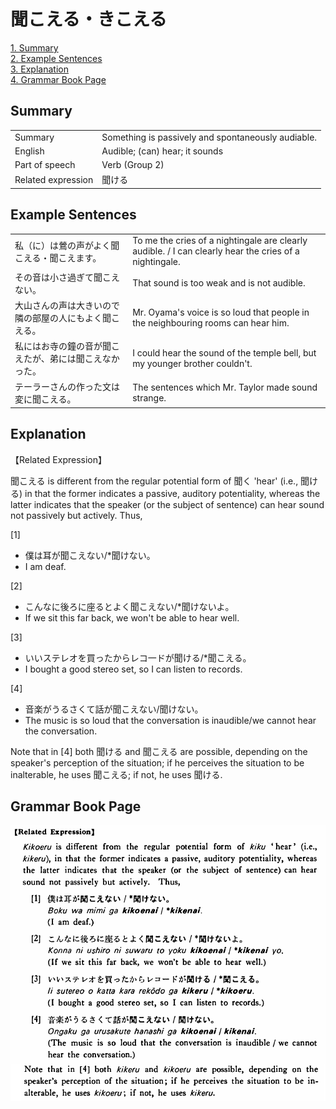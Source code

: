 # 聞こえる・きこえる

[1. Summary](#summary)<br>
[2. Example Sentences](#example-sentences)<br>
[3. Explanation](#explanation)<br>
[4. Grammar Book Page](#grammar-book-page)<br>


## Summary

<table><tr>   <td>Summary</td>   <td>Something is passively and spontaneously audiable.</td></tr><tr>   <td>English</td>   <td>Audible; (can) hear; it sounds</td></tr><tr>   <td>Part of speech</td>   <td>Verb (Group 2)</td></tr><tr>   <td>Related expression</td>   <td>聞ける</td></tr></table>

## Example Sentences

<table><tr>   <td>私（に）は鶯の声がよく聞こえる・聞こえます。</td>   <td>To me the cries of a nightingale are clearly audible. / I can clearly hear the cries of a nightingale.</td></tr><tr>   <td>その音は小さ過ぎて聞こえない。</td>   <td>That sound is too weak and is not audible.</td></tr><tr>   <td>大山さんの声は大きいので隣の部屋の人にもよく聞こえる。</td>   <td>Mr. Oyama's voice is so loud that people in the neighbouring rooms can hear him.</td></tr><tr>   <td>私にはお寺の鐘の音が聞こえたが、弟には聞こえなかった。</td>   <td>I could hear the sound of the temple bell, but my younger brother couldn't.</td></tr><tr>   <td>テーラーさんの作った文は変に聞こえる。</td>   <td>The sentences which Mr. Taylor made sound strange.</td></tr></table>

## Explanation

<p>【Related Expression】</p>  <p><span class="cloze">聞こえる</span> is different from the regular potential form of 聞く 'hear' (i.e., 聞ける) in that the former indicates a passive, auditory potentiality, whereas the latter indicates that the speaker (or the subject of sentence) can hear sound not passively but actively. Thus,</p>  <p>[1]</p>  <ul> <li>僕は耳が<span class="cloze">聞こえない</span>/*聞けない。</li> <li>I am deaf.</li> </ul>  <p>[2]</p>  <ul> <li>こんなに後ろに座るとよく<span class="cloze">聞こえない</span>/*聞けないよ。</li> <li>If we sit this far back, we won't be able to hear well.</li> </ul>  <p>[3]</p>  <ul> <li>いいステレオを買ったからレコ一ドが聞ける/*<span class="cloze">聞こえる</span>。</li> <li>I bought a good stereo set, so I can listen to records.</li> </ul>  <p>[4]</p>  <ul> <li>音楽がうるさくて話が<span class="cloze">聞こえない</span>/聞けない。</li> <li>The music is so loud that the conversation is inaudible/we cannot hear the conversation.</li> </ul>  <p>Note that in [4] both 聞ける and <span class="cloze">聞こえる</span> are possible, depending on the speaker's perception of the situation; if he perceives the situation to be inalterable, he uses <span class="cloze">聞こえる</span>; if not, he uses 聞ける.</p>

## Grammar Book Page

![](../img/Basic聞こえる.png)

